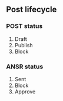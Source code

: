 ## Post lifecycle
### POST status
1. Draft
2. Publish
3. Block
### ANSR status
1. Sent
2. Block
3. Approve
